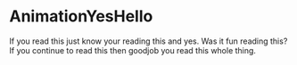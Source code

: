 # AnimationYesHello
If you read this just know your reading this and yes. Was it fun reading this? If you continue to read this then goodjob you read this whole thing.
